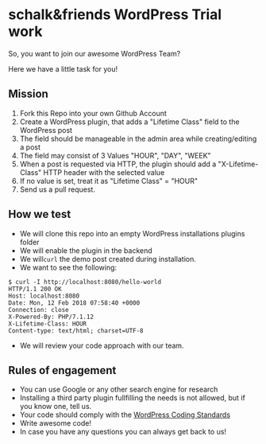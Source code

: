 # schalk&friends WordPress Trial work
So, you want to join our awesome WordPress Team?

Here we have a little task for you!

## Mission
1. Fork this Repo into your own Github Account
2. Create a WordPress plugin, that adds a "Lifetime Class" field to the WordPress post
3. The field should be manageable in the admin area while creating/editing a post
4. The field may consist of 3 Values "HOUR", "DAY", "WEEK"
5. When a post is requested via HTTP, the plugin should add a "X-Lifetime-Class" HTTP header with the selected value
6. If no value is set, treat it as "Lifetime Class" = "HOUR"
7. Send us a pull request.

## How we test
* We will clone this repo into an empty WordPress installations plugins folder
* We will enable the plugin in the backend
* We will```curl``` the demo post created during installation.
* We want to see the following:
```
$ curl -I http://localhost:8080/hello-world
HTTP/1.1 200 OK
Host: localhost:8080
Date: Mon, 12 Feb 2018 07:58:40 +0000
Connection: close
X-Powered-By: PHP/7.1.12
X-Lifetime-Class: HOUR
Content-type: text/html; charset=UTF-8
```
* We will review your code approach with our team.

## Rules of engagement
* You can use Google or any other search engine for research
* Installing a third party plugin fullfilling the needs is not allowed, but if you know one, tell us.
* Your code should comply with the [WordPress Coding Standards](https://make.wordpress.org/core/handbook/best-practices/coding-standards/php/)
* Write awesome code!
* In case you have any questions you can always get back to us!  
